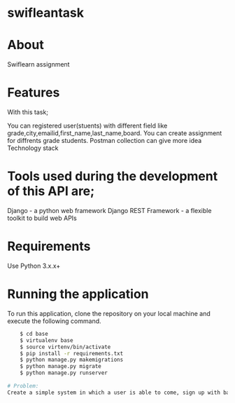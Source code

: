# swifleantask
# About
Swiflearn assignment

# Features
With this task;

You can registered user(stuents) with different field like grade,city,emailid,first_name,last_name,board.
You can create assignment for diffrents grade students.
Postman collection can give more idea
Technology stack
# Tools used during the development of this API are;

Django - a python web framework
Django REST Framework - a flexible toolkit to build web APIs

# Requirements
Use Python 3.x.x+

# Running the application
To run this application, clone the repository on your local machine and execute the following command.
```sh
    $ cd base
    $ virtualenv base
    $ source virtenv/bin/activate
    $ pip install -r requirements.txt
    $ python manage.py makemigrations
    $ python manage.py migrate
    $ python manage.py runserver
    
# Problem:
Create a simple system in which a user is able to come, sign up with basic attributes like name, age, city, the grade of study, the board of study. Then on the backside, we should be able to assign some classes and questions to him. The user will be able to see upcoming classes on his side and some questions. For simplicity, the questions can be simple text. I mainly want to see the API creation part as well.

